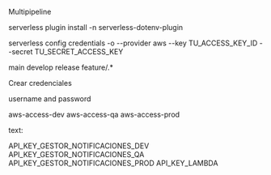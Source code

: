 Multipipeline

serverless plugin install -n serverless-dotenv-plugin

serverless config credentials -o --provider aws --key TU_ACCESS_KEY_ID --secret TU_SECRET_ACCESS_KEY


main develop release feature/.*



Crear credenciales




username and password

aws-access-dev
aws-access-qa
aws-access-prod

text:

API_KEY_GESTOR_NOTIFICACIONES_DEV
API_KEY_GESTOR_NOTIFICACIONES_QA
API_KEY_GESTOR_NOTIFICACIONES_PROD
API_KEY_LAMBDA
